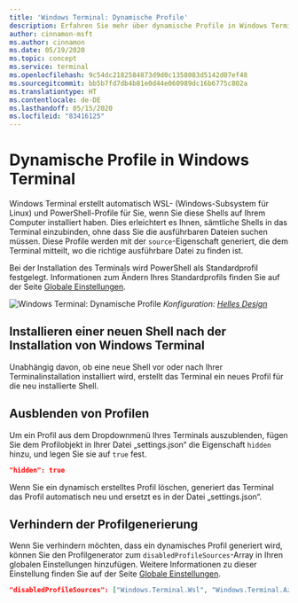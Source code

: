 ```yaml
---
title: 'Windows Terminal: Dynamische Profile'
description: Erfahren Sie mehr über dynamische Profile in Windows Terminal.
author: cinnamon-msft
ms.author: cinnamon
ms.date: 05/19/2020
ms.topic: concept
ms.service: terminal
ms.openlocfilehash: 9c54dc2182584873d9d0c1358083d5142d07ef48
ms.sourcegitcommit: bb5b7fd7db4b81e0d44e060989dc16b6775c802a
ms.translationtype: HT
ms.contentlocale: de-DE
ms.lasthandoff: 05/15/2020
ms.locfileid: "83416125"
---
```

# <a name="dynamic-profiles-in-windows-terminal"></a>Dynamische Profile in Windows Terminal

Windows Terminal erstellt automatisch WSL- (Windows-Subsystem für Linux) und PowerShell-Profile für Sie, wenn Sie diese Shells auf Ihrem Computer installiert haben. Dies erleichtert es Ihnen, sämtliche Shells in das Terminal einzubinden, ohne dass Sie die ausführbaren Dateien suchen müssen. Diese Profile werden mit der `source`-Eigenschaft generiert, die dem Terminal mitteilt, wo die richtige ausführbare Datei zu finden ist.

Bei der Installation des Terminals wird PowerShell als Standardprofil festgelegt. Informationen zum Ändern Ihres Standardprofils finden Sie auf der Seite [Globale Einstellungen](./customize-settings/global-settings.md).

![Windows Terminal: Dynamische Profile](./images/dynamic-profiles.png)
_Konfiguration: [Helles Design](./custom-terminal-gallery/frosted-glass-theme.md)_

## <a name="installing-a-new-shell-after-installing-windows-terminal"></a>Installieren einer neuen Shell nach der Installation von Windows Terminal

Unabhängig davon, ob eine neue Shell vor oder nach Ihrer Terminalinstallation installiert wird, erstellt das Terminal ein neues Profil für die neu installierte Shell.

## <a name="hide-a-profile"></a>Ausblenden von Profilen

Um ein Profil aus dem Dropdownmenü Ihres Terminals auszublenden, fügen Sie dem Profilobjekt in Ihrer Datei „settings.json“ die Eigenschaft `hidden` hinzu, und legen Sie sie auf `true` fest.

```json
"hidden": true
```

Wenn Sie ein dynamisch erstelltes Profil löschen, generiert das Terminal das Profil automatisch neu und ersetzt es in der Datei „settings.json“.

## <a name="prevent-a-profile-from-being-generated"></a>Verhindern der Profilgenerierung

Wenn Sie verhindern möchten, dass ein dynamisches Profil generiert wird, können Sie den Profilgenerator zum `disabledProfileSources`-Array in Ihren globalen Einstellungen hinzufügen. Weitere Informationen zu dieser Einstellung finden Sie auf der Seite [Globale Einstellungen](./customize-settings/global-settings.md#disable-dynamic-profiles).

```json
"disabledProfileSources": ["Windows.Terminal.Wsl", "Windows.Terminal.Azure", "Windows.Terminal.PowershellCore"]
```

